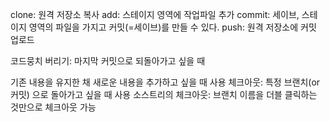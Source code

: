 clone: 원격 저장소 복사
add: 스테이지 영역에 작업파일 추가
commit: 세이브, 스테이지 영역의 파일을 가지고 커밋(=세이브)를 만들 수 있다.
push: 원격 저장소에 커밋 업로드

코드뭉치 버리기: 마지막 커밋으로 되돌아가고 싶을 때

기존 내용을 유지한 채 새로운 내용을 추가하고 싶을 때 사용
체크아웃: 특정 브랜치(or 커밋) 으로 돌아가고 싶을 때 사용
소스트리의 체크아웃: 브랜치 이름을 더블 클릭하는 것만으로 체크아웃 가능
